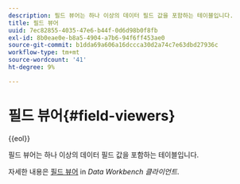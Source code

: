 ```yaml
---
description: 필드 뷰어는 하나 이상의 데이터 필드 값을 포함하는 테이블입니다.
title: 필드 뷰어
uuid: 7ec82855-4035-47e6-b44f-0d6d98b0f8fb
exl-id: 8b0eae0e-b8a5-4904-a7b6-94f6ff453ae0
source-git-commit: b1dda69a606a16dccca30d2a74c7e63dbd27936c
workflow-type: tm+mt
source-wordcount: '41'
ht-degree: 9%

---
```


# 필드 뷰어{#field-viewers}

{{eol}}

필드 뷰어는 하나 이상의 데이터 필드 값을 포함하는 테이블입니다.

자세한 내용은 [필드 뷰어](../../../../home/c-get-started/c-admin-intrf/c-dataset-mgrs/c-fld-vwrs/c-fld-vwrs.md#concept-194cb94501564145ae059e53c0e4bec3) in *Data Workbench 클라이언트*.
